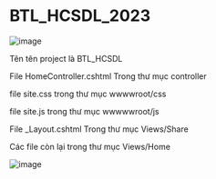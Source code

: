 # BTL_HCSDL_2023

![image](https://github.com/Revdovo/BTL_HCSDL_2023/assets/63352181/61cc0a3c-f956-4fe4-a3f8-7961e345f722)


Tên tên project là BTL_HCSDL

File HomeController.cshtml Trong thư mục controller

file site.css trong thư mục wwwwroot/css

file site.js trong thư mục wwwwwroot/js

File _Layout.cshtml Trong thư mục Views/Share

Các file còn lại trong thư mục Views/Home

![image](https://github.com/Revdovo/BTL_HCSDL_2023/assets/63352181/7e40d6dd-0741-441d-8a6f-a19a82628885)

